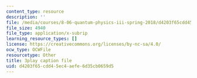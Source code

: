 ```yaml
---
content_type: resource
description: ''
file: /media/courses/8-06-quantum-physics-iii-spring-2018/d4203f65cdd45ec4aefe6d35cb0659d5_dNKAsbdHDCs.vtt
file_size: 4940
file_type: application/x-subrip
learning_resource_types: []
license: https://creativecommons.org/licenses/by-nc-sa/4.0/
ocw_type: OCWFile
resourcetype: Other
title: 3play caption file
uid: d4203f65-cdd4-5ec4-aefe-6d35cb0659d5
---
```

